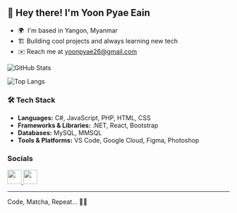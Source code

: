 ## 👋 Hey there! I'm Yoon Pyae Eain

* 🌍  I'm based in Yangon, Myanmar
* 🏗️  Building cool projects and always learning new tech
* ✉️  Reach me at [yoonpyae26@gmail.com](mailto:yoonpyae26@gmail.com)


![GitHub Stats](https://github-readme-stats.vercel.app/api?username=yoonpyae&show_icons=true&theme=tokyonight&hide=contribs,issues,prs)


![Top Langs](https://github-readme-stats.vercel.app/api/top-langs/?username=yoonpyae&layout=compact&theme=tokyonight) 


### 🛠️ Tech Stack
- **Languages:** C#, JavaScript, PHP, HTML, CSS
- **Frameworks & Libraries:** .NET, React, Bootstrap
- **Databases:** MySQL, MMSQL
- **Tools & Platforms:** VS Code, Google Cloud, Figma, Photoshop



### Socials

<p align="left"> <a href="https://www.github.com/yoonpyae" target="_blank" rel="noreferrer"> <picture> <source media="(prefers-color-scheme: dark)" srcset="https://raw.githubusercontent.com/danielcranney/readme-generator/main/public/icons/socials/github-dark.svg" /> <source media="(prefers-color-scheme: light)" srcset="https://raw.githubusercontent.com/danielcranney/readme-generator/main/public/icons/socials/github.svg" /> <img src="https://raw.githubusercontent.com/danielcranney/readme-generator/main/public/icons/socials/github.svg" width="32" height="32" /> </picture> </a> <a href="https://www.linkedin.com/in/yoon-pyae-eain-4532742a2/" target="_blank" rel="noreferrer"> <picture> <source media="(prefers-color-scheme: dark)" srcset="https://raw.githubusercontent.com/danielcranney/readme-generator/main/public/icons/socials/linkedin-dark.svg" /> <source media="(prefers-color-scheme: light)" srcset="https://raw.githubusercontent.com/danielcranney/readme-generator/main/public/icons/socials/linkedin.svg" /> <img src="https://raw.githubusercontent.com/danielcranney/readme-generator/main/public/icons/socials/linkedin.svg" width="32" height="32" /> </picture> </a></p>

---
Code, Matcha, Repeat... 🍵🌠

